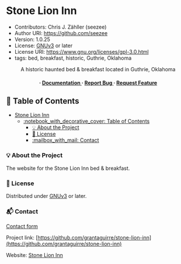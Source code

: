 # Stone Lion Inn

* Contributors: Chris J. Zähller (seezee)
* Author URI: <https://github.com/seezee>
* Version: 1.0.25
* License: [GNUv3](https://www.gnu.org/licenses/gpl-3.0.en.html) or later
* License URI: <https://www.gnu.org/licenses/gpl-3.0.html>
* tags: bed, breakfast, historic, Guthrie, Oklahoma

<div align='center'>

A historic haunted bed & breakfast located in Guthrie, Oklahoma

<h4> <span> · </span> <a href="https://github.com/grantaguirre/stone-lion-inn/blob/master/README.md"> Documentation </a> <span> · </span> <a href="https://github.com/grantaguirre/stone-lion-inn/issues"> Report Bug </a> <span> · </span> <a href="https://github.com/grantaguirre/stone-lion-inn/issues"> Request Feature </a> </h4>

</div>

## :notebook_with_decorative_cover: Table of Contents

* [Stone Lion Inn](#stone-lion-inn)
  * [:notebook\_with\_decorative\_cover: Table of Contents](#notebook_with_decorative_cover-table-of-contents)
    * [:bulb: About the Project](#bulb-about-the-project)
    * [:pencil: License](#pencil-license)
    * [:mailbox\_with\_mail: Contact](#mailbox_with_mail-contact)

### :bulb: About the Project

The website for the Stone Lion Inn bed & breakfast.

### :pencil: License

Distributed under [GNUv3](https://www.gnu.org/licenses/gpl-3.0.en.html) or later.

### :mailbox_with_mail: Contact

[Contact form](https://stonelioninn.com/contact/)

Project link: [https://github.com/grantaguirre/stone-lion-inn](https://github.com/grantaguirre/stone-lion-inn)

Website: [Stone Lion Inn](https://stonelioninn.com)

